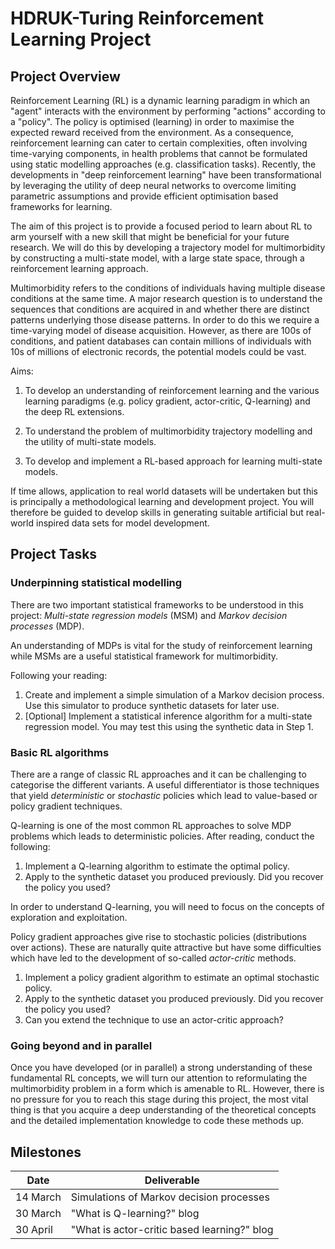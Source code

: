 # HDRUK-Turing Reinforcement Learning Project

## Project Overview

Reinforcement Learning (RL) is a dynamic learning paradigm in which an "agent" interacts with the environment by performing "actions" according to a "policy". The policy is optimised (learning) in order to maximise the expected reward received from the environment. As a consequence, reinforcement learning can cater to certain complexities, often involving time-varying components, in health problems that cannot be formulated using static modelling approaches (e.g. classification tasks). Recently, the developments in "deep reinforcement learning" have been transformational by leveraging the utility of deep neural networks to overcome limiting parametric assumptions and provide efficient optimisation based frameworks for learning.

The aim of this project is to provide a focused period to learn about RL to arm yourself with a new skill that might be beneficial for your future research. We will do this by developing a trajectory model for multimorbidity by constructing a multi-state model, with a large state space, through a reinforcement learning approach. 

Multimorbidity refers to the conditions of individuals having multiple disease conditions at the same time. A major research question is to understand the sequences that conditions are acquired in and whether there are distinct patterns underlying those disease patterns. In order to do this we require a time-varying model of disease acquisition. However, as there are 100s of conditions, and patient databases can contain millions of individuals with 10s of millions of electronic records, the potential models could be vast.

Aims:

1. To develop an understanding of reinforcement learning and the various learning paradigms (e.g. policy gradient, actor-critic, Q-learning) and the deep RL extensions.

2. To understand the problem of multimorbidity trajectory modelling and the utility of multi-state models.

3. To develop and implement a RL-based approach for learning multi-state models.

If time allows, application to real world datasets will be undertaken but this is principally a methodological learning and development project. You will therefore be guided to develop skills in generating suitable artificial but real-world inspired data sets for model development.

## Project Tasks

### Underpinning statistical modelling

There are two important statistical frameworks to be understood in this project: *Multi-state regression models* (MSM) and *Markov decision processes* (MDP).

An understanding of MDPs is vital for the study of reinforcement learning while MSMs are a useful statistical framework for multimorbidity. 

Following your reading:

1. Create and implement a simple simulation of a Markov decision process. Use this simulator to produce synthetic datasets for later use.
2. [Optional] Implement a statistical inference algorithm for a multi-state regression model. You may test this using the synthetic data in Step 1.

### Basic RL algorithms

There are a range of classic RL approaches and it can be challenging to categorise the different variants. A useful differentiator is those techniques that yield *deterministic* or *stochastic* policies which lead to value-based or policy gradient techniques.  

Q-learning is one of the most common RL approaches to solve MDP problems which leads to deterministic policies. After reading, conduct the following:

1. Implement a Q-learning algorithm to estimate the optimal policy. 
2. Apply to the synthetic dataset you produced previously. Did you recover the policy you used?

In order to understand Q-learning, you will need to focus on the concepts of exploration and exploitation.

Policy gradient approaches give rise to stochastic policies (distributions over actions). These are naturally quite attractive but have some difficulties which have led to the development of so-called *actor-critic* methods.

1. Implement a policy gradient algorithm to estimate an optimal stochastic policy. 
2. Apply to the synthetic dataset you produced previously. Did you recover the policy you used?
3. Can you extend the technique to use an actor-critic approach?

### Going beyond and in parallel

Once you have developed (or in parallel) a strong understanding of these fundamental RL concepts, we will turn our attention to reformulating the multimorbidity problem in a form which is amenable to RL. However, there is no pressure for you to reach this stage during this project, the most vital thing is that you acquire a deep understanding of the theoretical concepts and the detailed implementation knowledge to code these methods up.

## Milestones

Date    | Deliverable |
--------|-------------|
14 March | Simulations of Markov decision processes |
30 March | "What is Q-learning?" blog |
30 April | "What is actor-critic based learning?" blog |

## 
